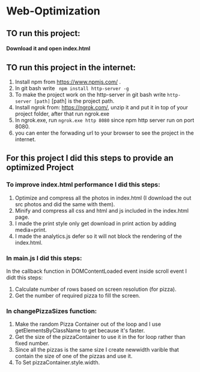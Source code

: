 # Web-Optimization

## TO run this project:

#### Download it and open index.html

## TO run this project in the internet:

1. Install npm from https://www.npmjs.com/ .
2. In git bash write  ``` npm install http-server -g```
3. To make the project work on the http-server in git bash write ``` http-server [path] ``` [path] is the project path.
4. Install ngrok from: https://ngrok.com/, unzip it and put it in top of your project folder, after that run ngrok.exe  
5. In ngrok.exe, run ```ngrok.exe http 8080```  since npm http server run on port 8080.
6. you can enter the forwading url to your browser to see the project in the internet.


## For this project I did this steps to provide an optimized Project

### To improve index.html performance I did this steps:  
1. Optimize and compress all the photos in index.html (I download the out src photos and did the same with them).
2. Minify and  compress all css and html and js included in the index.html page.
3. I made the print style only get download in print action by adding media=print.
4. I made the analytics.js defer so it will not block the rendering of the index.html.

### In main.js I did this steps:
In the callback function in DOMContentLoaded event inside scroll event I didt this steps:
1. Calculate number of rows based on screen resolution (for pizza).
2. Get the number of required pizza to fill the screen.

### In changePizzaSizes function:
1. Make  the random Pizza Container out of the loop and I use getElementsByClassName to get because it's faster.
2. Get the size of the pizzaContainer to use it in the for loop rather than fixed number.
3. Since all the pizzas is the same size I create newwidth varible that contain the size of one of the pizzas and use it.
4. To Set pizzaContainer.style.width.
